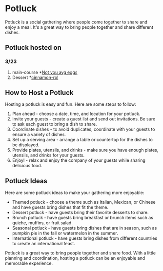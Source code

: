 # Potluck

Potluck is a social gathering where people come together to share and enjoy a meal. It's a great way to bring people together and share different dishes.

## Potluck hosted on
### 3/23
1. main-course
 *[Not you avg eggs](guild-2-23/main-course/not-your-avg-eggs.md)
2. Dessert
 *[cinnamon-rol](guild-2-23/dessert/cinnamon-roll.md)

## How to Host a Potluck

Hosting a potluck is easy and fun. Here are some steps to follow:

1. Plan ahead - choose a date, time, and location for your potluck.
2. Invite your guests - create a guest list and send out invitations. Be sure to ask each guest to bring a dish to share.
3. Coordinate dishes - to avoid duplicates, coordinate with your guests to ensure a variety of dishes.
4. Set up a serving area - arrange a table or countertop for the dishes to be displayed.
5. Provide plates, utensils, and drinks - make sure you have enough plates, utensils, and drinks for your guests.
6. Enjoy! - relax and enjoy the company of your guests while sharing delicious food.

## Potluck Ideas

Here are some potluck ideas to make your gathering more enjoyable:

- Themed potluck - choose a theme such as Italian, Mexican, or Chinese and have guests bring dishes that fit the theme.
- Dessert potluck - have guests bring their favorite desserts to share.
- Brunch potluck - have guests bring breakfast or brunch items such as quiche, muffins, or fruit salad.
- Seasonal potluck - have guests bring dishes that are in season, such as pumpkin pie in the fall or watermelon in the summer.
- International potluck - have guests bring dishes from different countries to create an international feast.

Potluck is a great way to bring people together and share food. With a little planning and coordination, hosting a potluck can be an enjoyable and memorable experience.
